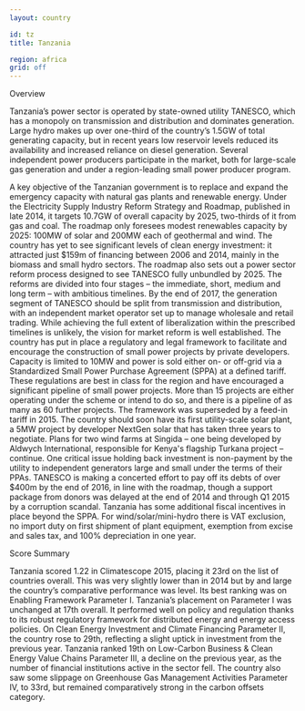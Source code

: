 ```yaml
---
layout: country

id: tz
title: Tanzania

region: africa
grid: off
---
```

Overview

Tanzania’s power sector is operated by state-owned utility TANESCO, which has a monopoly on transmission and distribution and dominates generation. Large hydro makes up over one-third of the country’s 1.5GW of total generating capacity, but in recent years low reservoir levels reduced its availability and increased reliance on diesel generation. Several independent power producers participate in the market, both for large-scale gas generation and under a region-leading small power producer program.

A key objective of the Tanzanian government is to replace and expand the emergency capacity with natural gas plants and renewable energy. Under the Electricity Supply Industry Reform Strategy and Roadmap, published in late 2014, it targets 10.7GW of overall capacity by 2025, two-thirds of it from gas and coal. The roadmap only foresees modest renewables capacity by 2025: 100MW of solar and 200MW each of geothermal and wind. The country has yet to see significant levels of clean energy investment: it attracted just $159m of financing between 2006 and 2014, mainly in the biomass and small hydro sectors.
The roadmap also sets out a power sector reform process designed to see TANESCO fully unbundled by 2025. The reforms are divided into four stages – the immediate, short, medium and long term – with ambitious timelines. By the end of 2017, the generation segment of TANESCO should be split from transmission and distribution, with an independent market operator set up to manage wholesale and retail trading. While achieving the full extent of liberalization within the prescribed timelines is unlikely, the vision for market reform is well established.
The country has put in place a regulatory and legal framework to facilitate and encourage the construction of small power projects by private developers. Capacity is limited to 10MW and power is sold either on- or off-grid via a Standardized Small Power Purchase Agreement (SPPA) at a defined tariff. These regulations are best in class for the region and have encouraged a significant pipeline of small power projects. More than 15 projects are either operating under the scheme or intend to do so, and there is a pipeline of as many as 60 further projects. The framework was superseded by a feed-in tariff in 2015.
The country should soon have its first utility-scale solar plant, a 5MW project by developer NextGen solar that has taken three years to negotiate. Plans for two wind farms at Singida – one being developed by Aldwych International, responsible for Kenya's flagship Turkana project – continue.
One critical issue holding back investment is non-payment by the utility to independent generators large and small under the terms of their PPAs. TANESCO is making a concerted effort to pay off its debts of over $400m by the end of 2016, in line with the roadmap, though a support package from donors was delayed at the end of 2014 and through Q1 2015 by a corruption scandal.
Tanzania has some additional fiscal incentives in place beyond the SPPA. For wind/solar/mini-hydro there is VAT exclusion, no import duty on first shipment of plant equipment, exemption from excise and sales tax, and 100% depreciation in one year.

Score Summary

Tanzania scored 1.22 in Climatescope 2015, placing it 23rd on the list of countries overall. This was very slightly lower than in 2014 but by and large the country’s comparative performance was level. Its best ranking was on Enabling Framework Parameter I.
Tanzania’s placement on Parameter I was unchanged at 17th overall. It performed well on policy and regulation thanks to its robust regulatory framework for distributed energy and energy access policies. 
On Clean Energy Investment and Climate Financing Parameter II, the country rose to 29th, reflecting a slight uptick in investment from the previous year.
Tanzania ranked 19th on Low-Carbon Business & Clean Energy Value Chains Parameter III, a decline on the previous year, as the number of financial institutions active in the sector fell.
The country also saw some slippage on Greenhouse Gas Management Activities Parameter IV, to 33rd, but remained comparatively strong in the carbon offsets category. 
